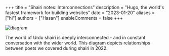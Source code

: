 +++
title = "Shairi notes: Interconnections"
description = "Hugo, the world's fastest framework for building websites"
date = "2023-01-20"
aliases = ["hi"]
authors = ["Hasan"]
enableComments = false
+++

![diagram](diagram.jpg)

The world of Urdu shairi is deeply interconnected - and in constant conversation with the wider world. This diagram depicts relationships between poets we covered during shairi in 2022.